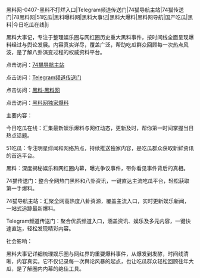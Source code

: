 #
黑料网-0407-黑料不打烊入口|Telegram频道传送门|74猫导航主站|74猫传送门|78黑料网|51吃瓜|黑料曝料网|黑料大事记|黑料大爆料|黑料网导航|国产吃瓜|黑料|今日吃瓜在线|lj

黑料大事记，专注于整理娱乐圈与网红圈历史重大黑料事件，按时间线全面呈现爆料经过与舆论发展。内容真实详尽，覆盖广泛，帮助吃瓜群众回顾每一次热点风波，是了解八卦演变过程的权威资料平台。


点击访问：<a href="https://74mao.com/">74猫导航主站</a>

点击访问：<a href="https://74mao.com/">Telegram频道传送门</a>

点击访问：<a href="https://qfwfg.pages.dev/">黑料·黑料网</a>

点击访问：<a href="https://tyer.pages.dev/">黑料网独家爆料</a>


主要内容：

今日吃瓜在线：汇集最新娱乐爆料与网红动态，更新及时，帮你第一时间掌握当日热点话题。

51吃瓜：专注明星绯闻和网络热点，持续推送独家内容，是吃瓜群众获取新鲜资讯的首选平台。

黑料：深度揭秘娱乐和网红圈内幕，曝光争议事件，带你看见事件背后的真相。

74猫传送门：整合全网热门黑料和八卦资讯，一键直达主流吃瓜平台，轻松获取第一手爆料。

74猫导航主站：汇聚全网高热度八卦资源，覆盖主流入口，实时更新娱乐新闻，一站式追踪最新爆料。

Telegram频道传送门：聚合优质频道入口，涵盖资讯、娱乐及多元内容，一键快速直达，轻松发现精彩内容。

社会影响：

黑料大事记详细梳理娱乐圈与网红界的重要爆料事件，从爆发到发酵，时间线清晰，内容真实。它不仅记录每一次舆论风暴的起点，也让吃瓜群众轻松回顾往年大瓜，是了解圈内内幕的绝佳工具。

<span style="display:none;">[Canonical link](）</span>
